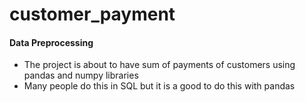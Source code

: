 # customer_payment
#### Data Preprocessing
- The project is about to have sum of payments of customers using pandas and numpy libraries
- Many people do this in SQL but it is a good to do this with pandas 
